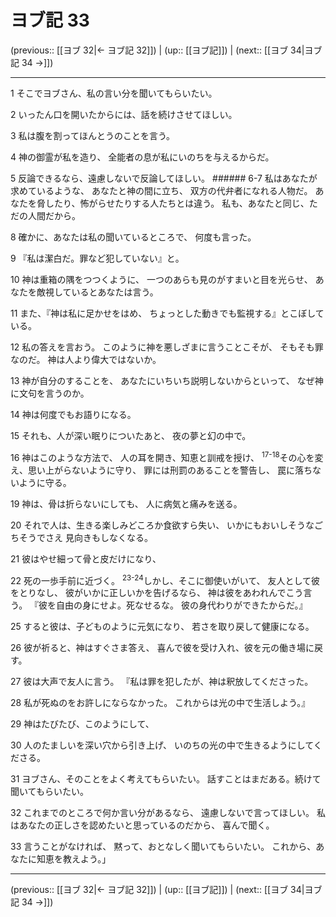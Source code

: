 # ヨブ記 33

(previous:: [[ヨブ 32|← ヨブ記 32]]) | (up:: [[ヨブ記]]) | (next:: [[ヨブ 34|ヨブ記 34 →]])

***


1 そこでヨブさん、私の言い分を聞いてもらいたい。 

2 いったん口を開いたからには、話を続けさせてほしい。 

3 私は腹を割ってほんとうのことを言う。 

4 神の御霊が私を造り、 全能者の息が私にいのちを与えるからだ。 

5 反論できるなら、遠慮しないで反論してほしい。 ###### 6-7 私はあなたが求めているような、 あなたと神の間に立ち、 双方の代弁者になれる人物だ。 あなたを脅したり、怖がらせたりする人たちとは違う。 私も、あなたと同じ、ただの人間だから。 

8 確かに、あなたは私の聞いているところで、 何度も言った。 

9 『私は潔白だ。罪など犯していない』と。 

10 神は重箱の隅をつつくように、 一つのあらも見のがすまいと目を光らせ、 あなたを敵視しているとあなたは言う。 

11 また、『神は私に足かせをはめ、 ちょっとした動きでも監視する』とこぼしている。 

12 私の答えを言おう。 このように神を悪しざまに言うことこそが、 そもそも罪なのだ。 神は人より偉大ではないか。 

13 神が自分のすることを、 あなたにいちいち説明しないからといって、 なぜ神に文句を言うのか。 

14 神は何度でもお語りになる。 

15 それも、人が深い眠りについたあと、 夜の夢と幻の中で。 

16 神はこのような方法で、 人の耳を開き、知恵と訓戒を授け、 <sup class="versenum">17-18</sup>その心を変え、思い上がらないように守り、 罪には刑罰のあることを警告し、 罠に落ちないように守る。 

19 神は、骨は折らないにしても、 人に病気と痛みを送る。 

20 それで人は、生きる楽しみどころか食欲すら失い、 いかにもおいしそうなごちそうでさえ 見向きもしなくなる。 

21 彼はやせ細って骨と皮だけになり、 

22 死の一歩手前に近づく。 <sup class="versenum">23-24</sup>しかし、そこに御使いがいて、 友人として彼をとりなし、 彼がいかに正しいかを告げるなら、 神は彼をあわれんでこう言う。 『彼を自由の身にせよ。死なせるな。 彼の身代わりができたからだ。』 

25 すると彼は、子どものように元気になり、 若さを取り戻して健康になる。 

26 彼が祈ると、神はすぐさま答え、 喜んで彼を受け入れ、彼を元の働き場に戻す。 

27 彼は大声で友人に言う。 『私は罪を犯したが、神は釈放してくださった。 

28 私が死ぬのをお許しにならなかった。 これからは光の中で生活しよう。』 

29 神はたびたび、このようにして、 

30 人のたましいを深い穴から引き上げ、 いのちの光の中で生きるようにしてくださる。 

31 ヨブさん、そのことをよく考えてもらいたい。 話すことはまだある。続けて聞いてもらいたい。 

32 これまでのところで何か言い分があるなら、 遠慮しないで言ってほしい。 私はあなたの正しさを認めたいと思っているのだから、 喜んで聞く。 

33 言うことがなければ、 黙って、おとなしく聞いてもらいたい。 これから、あなたに知恵を教えよう。」

***

(previous:: [[ヨブ 32|← ヨブ記 32]]) | (up:: [[ヨブ記]]) | (next:: [[ヨブ 34|ヨブ記 34 →]])
